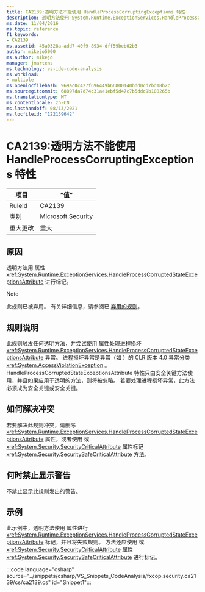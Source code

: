 ```yaml
---
title: CA2139:透明方法不能使用 HandleProcessCorruptingExceptions 特性
description: 透明方法使用 System.Runtime.ExceptionServices.HandleProcessCorruptedStateExceptionsAttribute 属性进行标记。
ms.date: 11/04/2016
ms.topic: reference
f1_keywords:
- CA2139
ms.assetid: 45a0328a-add7-40f9-8934-dff59beb02b3
author: mikejo5000
ms.author: mikejo
manager: jmartens
ms.technology: vs-ide-code-analysis
ms.workload:
- multiple
ms.openlocfilehash: 969ac0c427f696449b66800140bdd0cd7bd18b2c
ms.sourcegitcommit: 68897da7d74c31ae1ebf5d47c7b5ddc9b108265b
ms.translationtype: MT
ms.contentlocale: zh-CN
ms.lasthandoff: 08/13/2021
ms.locfileid: "122139642"
---
```

# <a name="ca2139-transparent-methods-may-not-use-the-handleprocesscorruptingexceptions-attribute"></a>CA2139:透明方法不能使用 HandleProcessCorruptingExceptions 特性

|项目|“值”|
|-|-|
|RuleId|CA2139|
|类别|Microsoft.Security|
|重大更改|重大|

## <a name="cause"></a>原因
透明方法用 属性 <xref:System.Runtime.ExceptionServices.HandleProcessCorruptedStateExceptionsAttribute> 进行标记。

> [!NOTE]
> 此规则已被弃用。 有关详细信息，请参阅已 [弃用的规则](fxcop-unported-deprecated-rules.md)。

## <a name="rule-description"></a>规则说明
此规则触发任何透明方法，并尝试使用 属性处理进程损坏 <xref:System.Runtime.ExceptionServices.HandleProcessCorruptedStateExceptionsAttribute> 异常。 进程损坏异常是异常（如 ）的 CLR 版本 4.0 异常分类 <xref:System.AccessViolationException> 。 HandleProcessCorruptedStateExceptionsAttribute 特性只由安全关键方法使用，并且如果应用于透明的方法，则将被忽略。 若要处理进程损坏异常，此方法必须成为安全关键或安全关键。

## <a name="how-to-fix-violations"></a>如何解决冲突
若要解决此规则冲突，请删除 <xref:System.Runtime.ExceptionServices.HandleProcessCorruptedStateExceptionsAttribute> 属性，或者使用 或 <xref:System.Security.SecurityCriticalAttribute> 属性标记 <xref:System.Security.SecuritySafeCriticalAttribute> 方法。

## <a name="when-to-suppress-warnings"></a>何时禁止显示警告
不禁止显示此规则发出的警告。

## <a name="example"></a>示例
此示例中，透明方法使用 属性进行 <xref:System.Runtime.ExceptionServices.HandleProcessCorruptedStateExceptionsAttribute> 标记，并且将失败规则。 方法还应使用 或 <xref:System.Security.SecurityCriticalAttribute> 属性 <xref:System.Security.SecuritySafeCriticalAttribute> 进行标记。

:::code language="csharp" source="../snippets/csharp/VS_Snippets_CodeAnalysis/fxcop.security.ca2139/cs/ca2139.cs" id="Snippet1":::
